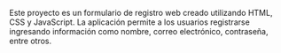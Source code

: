 


Este proyecto es un formulario de registro web creado utilizando HTML, CSS y JavaScript. 
La aplicación permite a los usuarios registrarse ingresando información como nombre, correo electrónico, contraseña, entre otros.
